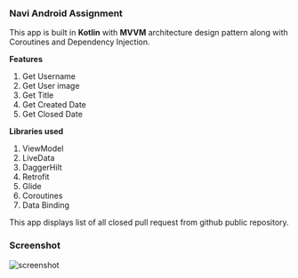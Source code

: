 <h3>Navi Android Assignment</h3>

This app is built in <b>Kotlin</b> with <b>MVVM</b> architecture design pattern along with Coroutines and Dependency Injection. 

<b>Features</b>
1. Get Username
2. Get User image
3. Get Title
4. Get Created Date
5. Get Closed Date

<b>Libraries used</b>
1. ViewModel
2. LiveData
3. DaggerHilt
4. Retrofit
5. Glide
6. Coroutines
7. Data Binding

This app displays list of all closed pull request from github public repository.

<h3>Screenshot</h3>

![screenshot](https://user-images.githubusercontent.com/75351694/198887382-1d65914e-ae31-4380-9835-b85f2aa18b85.jpg)
